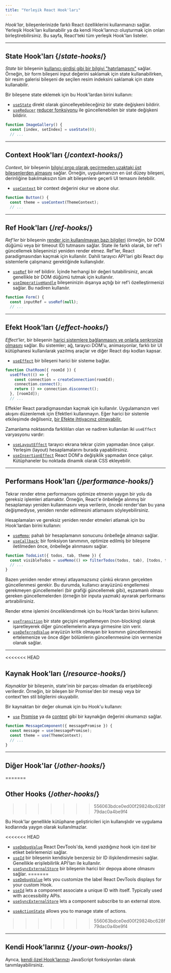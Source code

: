 ```yaml
---
title: "Yerleşik React Hook'ları"
---
```


<Intro>

*Hook'lar*, bileşenlerinizde farklı React özelliklerini kullanmanızı sağlar. Yerleşik Hook'ları kullanabilir ya da kendi Hook'larınızı oluşturmak için onları birleştirebilirsiniz. Bu sayfa, React'teki tüm yerleşik Hook'ları listeler.
</Intro>

---

## State Hook'ları {/*state-hooks*/}

*State* bir bileşenin [kullanıcı girdisi gibi bir bilgiyi "hatırlamasını"](/learn/state-a-components-memory) sağlar. Örneğin, bir form bileşeni input değerini saklamak için state kullanabilirken, bir resim galerisi bileşeni de seçilen resim indeksini saklamak için state kullanabilir.

Bir bileşene state eklemek için bu Hook'lardan birini kullanın:

* [`useState`](/reference/react/useState) direkt olarak güncelleyebileceğiniz bir state değişkeni bildirir.
* [`useReducer`](/reference/react/useReducer) [reducer fonksiyonu](/learn/extracting-state-logic-into-a-reducer) ile güncellenebilen bir state değişkeni bildirir.

```js
function ImageGallery() {
  const [index, setIndex] = useState(0);
  // ...
```

---

## Context Hook'ları {/*context-hooks*/}

*Context*, bir bileşenin [bilgiyi prop olarak geçirmeden uzaktaki üst bileşenlerden almasını](/learn/passing-props-to-a-component) sağlar. Örneğin, uygulamanızın en üst düzey bileşeni, derinliğine bakılmaksızın tüm alt bileşenlere geçerli UI temasını iletebilir.

* [`useContext`](/reference/react/useContext) bir context değerini okur ve abone olur.

```js
function Button() {
  const theme = useContext(ThemeContext);
  // ...
```

---

## Ref Hook'ları {/*ref-hooks*/}

*Ref'ler* bir bileşenin [render için kullanılmayan bazı bilgileri](/learn/referencing-values-with-refs) (örneğin, bir DOM düğümü veya bir timeout ID) tutmasını sağlar. State ile farklı olarak, bir ref'i güncellemek bileşeninizi yeniden render etmez. Ref'ler, React paradigmasından kaçmak için kullanılır. Dahili tarayıcı API'lari gibi React dışı sistemlerle çalışmanız gerektiğinde kullanışlıdır.

* [`useRef`](/reference/react/useRef) bir ref bildirir. İçinde herhangi bir değeri tutabilirsiniz, ancak genellikle bir DOM düğümü tutmak için kullanılır.
* [`useImperativeHandle`](/reference/react/useImperativeHandle) bileşeninizin dışarıya açtığı bir ref'i özelleştirmenizi sağlar. Bu nadiren kullanılır.

```js
function Form() {
  const inputRef = useRef(null);
  // ...
```

---

## Efekt Hook'ları {/*effect-hooks*/}

*Effect'ler*, bir bileşenin [harici sistemlere bağlanmasını ve onlarla senkronize olmasını](/learn/synchronizing-with-effects) sağlar. Bu sistemler; ağ, tarayıcı DOM'u, animasyonlar, farklı bir UI kütüphanesi kullanılarak yazılmış araçlar ve diğer React dışı kodları kapsar.

* [`useEffect`](/reference/react/useEffect) bir bileşeni harici bir sisteme bağlar.

```js
function ChatRoom({ roomId }) {
  useEffect(() => {
    const connection = createConnection(roomId);
    connection.connect();
    return () => connection.disconnect();
  }, [roomId]);
  // ...
```

Effekler React paradigmasından kaçmak için kullanılır. Uygulamanızın veri akışını düzenlemek için Efektleri kullanmayın. Eğer harici bir sistemle etkileşimde değilseniz, [bir Efekte ihtiyacınız olmayabilir.](/learn/you-might-not-need-an-effect)

Zamanlama noktasında farklılıları olan ve nadiren kullanılan iki `useEffect` varyasyonu vardır:

* [`useLayoutEffect`](/reference/react/useLayoutEffect) tarayıcı ekrana tekrar çizim yapmadan önce çalışır. Yerleşim (layout) hesaplamalarını burada yapabilirsiniz.
* [`useInsertionEffect`](/reference/react/useInsertionEffect) React DOM'a değişiklik yapmadan önce çalışır. Kütüphaneler bu noktada dinamik olarak CSS ekleyebilir.

---

## Performans Hook'ları {/*performance-hooks*/}

Tekrar render etme performansını optimize etmenin yaygın bir yolu da gereksiz işlemleri atlamaktır. Örneğin, React'e önbelleğe alınmış bir hesaplamayı yeniden kullanmasını veya verilerin, önceki render'dan bu yana değişmediyse, yeniden render edilmesini atlamasını söyleyebilirsiniz.

Hesaplamaları ve gereksiz yeniden render etmeleri atlamak için bu Hook'lardan birini kullanın:

- [`useMemo`](/reference/react/useMemo); pahalı bir hesaplamanın sonucunu önbelleğe almanızı sağlar.
- [`useCallback`](/reference/react/useCallback); bir fonksiyon tanımının, optimize edilmiş bir bileşene iletilmeden önce, önbelleğe alınmasını sağlar.

```js
function TodoList({ todos, tab, theme }) {
  const visibleTodos = useMemo(() => filterTodos(todos, tab), [todos, tab]);
  // ...
}
```

Bazen yeniden render etmeyi atlayamazsınız çünkü ekranın gerçekten güncellenmesi gerekir. Bu durumda, kullanıcı arayüzünü engellemesi gerekmeyen güncellemeleri (bir grafiği güncellemek gibi), eşzamanlı olması gereken güncellemelerden (örneğin bir inputa yazmak) ayırarak performansı artırabilirsiniz.

Render etme işlemini önceliklendirmek için bu Hook'lardan birini kullanın:

- [`useTransition`](/reference/react/useTransition) bir state geçişini engellemeyen (non-blocking) olarak işaretleyerek diğer güncellemelerin araya girmesine izin verir.
- [`useDeferredValue`](/reference/react/useDeferredValue) arayüzün kritik olmayan bir kısmının güncellenmesini ertelemenize ve önce diğer bölümlerin güncellenmesine izin vermenize olanak sağlar.

---

<<<<<<< HEAD
## Kaynak Hook'ları {/*resource-hooks*/}

*Kaynaklar* bir bileşenin, state'inin bir parçası olmadan da erişebileceği verilerdir. Örneğin, bir bileşen bir Promise'den bir mesajı veya bir context'ten stil bilgilerini okuyabilir.

Bir kaynaktan bir değer okumak için bu Hook'u kullanın:

- [`use`](/reference/react/use) [Promise](https://developer.mozilla.org/en-US/docs/Web/JavaScript/Reference/Global_Objects/Promise) ya da [context](/learn/passing-data-deeply-with-context) gibi bir kaynakğın değerini okumanızı sağlar.

```js
function MessageComponent({ messagePromise }) {
  const message = use(messagePromise);
  const theme = use(ThemeContext);
  // ...
}
```

---

## Diğer Hook'lar {/*other-hooks*/}
=======
## Other Hooks {/*other-hooks*/}
>>>>>>> 556063bdce0ed00f29824bc628f79dac0a4be9f4

Bu Hook'lar genellikle kütüphane geliştiricileri için kullanışlıdır ve uygulama kodlarında yaygın olarak kullanılmazlar.

<<<<<<< HEAD
- [`useDebugValue`](/reference/react/useDebugValue) React DevTools'da, kendi yazdığınız hook için özel bir etiket belirlemenizi sağlar.
- [`useId`](/reference/react/useId) bir bileşenin kendisiyle benzersiz bir ID ilişkilendirmesini sağlar. Genellikle erişilebilirlik API'ları ile kullanılır.
- [`useSyncExternalStore`](/reference/react/useSyncExternalStore) bir bileşenin harici bir depoya abone olmasını sağlar.
=======
- [`useDebugValue`](/reference/react/useDebugValue) lets you customize the label React DevTools displays for your custom Hook.
- [`useId`](/reference/react/useId) lets a component associate a unique ID with itself. Typically used with accessibility APIs.
- [`useSyncExternalStore`](/reference/react/useSyncExternalStore) lets a component subscribe to an external store.
* [`useActionState`](/reference/react/useActionState) allows you to manage state of actions.
>>>>>>> 556063bdce0ed00f29824bc628f79dac0a4be9f4

---

## Kendi Hook'larınız {/*your-own-hooks*/}

Ayrıca, [kendi özel Hook'larınızı](/learn/reusing-logic-with-custom-hooks#extracting-your-own-custom-hook-from-a-component) JavaScript fonksiyonları olarak tanımlayabilirsiniz.
